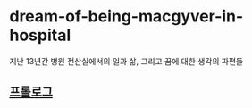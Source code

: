 # dream-of-being-macgyver-in-hospital
지난 13년간 병원 전산실에서의 일과 삶, 그리고 꿈에 대한 생각의 파편들

## [프롤로그](https://github.com/holynomad/dream-of-being-macgyver-in-hospital/blob/main/%ED%94%84%EB%A1%A4%EB%A1%9C%EA%B7%B8.md)
